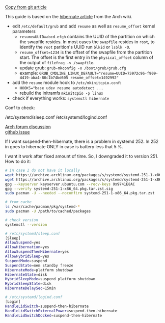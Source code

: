 [Copy from git article](https://gist.github.com/klingtnet/c972b8182e4e2818d6d551b0cbeac44b)

This guide is based on the [hibernate article](https://wiki.archlinux.org/index.php/Power_management/Suspend_and_hibernate#Hibernation) from the Arch wiki.

- edit `/etc/default/grub` and add `resume` as well as `resume_offset` kernel parameters
  - `resume=UUID=abcd-efgh` contains the UUID of the partition on which the swapfile resides. In most cases the `swapfile` resides in `root`, to identify the `root` parition's UUID run `blkid` or `lsblk -O`.
  - `resume_offset=1234` is the offset of the swapfile from the partition start. The offset is the first entry in the `physical_offset` column of the output of `filefrag -v /swapfile`.
  - update grub: `grub-mkconfig -o /boot/grub/grub.cfg`
  - example: `GRUB_CMDLINE_LINUX_DEFAULT="resume=UUID=75972c96-f909-4419-aba4-80c1b74bd605 resume_offset=1492992"`
- add the `resume` module hook to `/etc/mkinitcpio.conf`:
  - `HOOKS="base udev resume autodetect ...`
  - rebuild the initramfs `mkinitcpio -p linux`
- check if everything works: `systemctl hibernate`


Conf to check:

/etc/systemd/sleep.conf
/etc/systemd/logind.conf


[Arch forum discussion](https://bbs.archlinux.org/viewtopic.php?id=281373)  
[github issue](https://github.com/systemd/systemd/issues/25269)

If I want suspend-then-hibernate, there is a problem in systemd 252. In 252 in goes to hibernate ONLY in case is battery less that 5 %.

I want it work after fixed amount of time. So, I downgraded it to version 251. How to do it:


```bash
# in case I do not have it locally
wget https://archive.archlinux.org/packages/s/systemd/systemd-251-1-x86_64.pkg.tar.zst
wget https://archive.archlinux.org/packages/s/systemd/systemd-251-1-x86_64.pkg.tar.zst.sig
gpg --keyserver keyserver.ubuntu.com --recv-keys 0x9741E8AC
gpg --verify systemd-251-1-x86_64.pkg.tar.zst.sig
sudo pacman -U --needed --noconfirm systemd-251-1-x86_64.pkg.tar.zst

# from cache
ls /var/cache/pacman/pkg/systemd-*
sudo pacman -U /path/to/cached/packages

# check version
systemctl --version
```

```bash
# /etc/systemd/sleep.conf
[Sleep]
AllowSuspend=yes
AllowHibernation=yes
AllowSuspendThenHibernate=yes
AllowHybridSleep=yes
SuspendMode=suspend
SuspendState=mem standby freeze
HibernateMode=platform shutdown
HibernateState=disk
HybridSleepMode=suspend platform shutdown
HybridSleepState=disk
HibernateDelaySec=15min

# /etc/systemd/logind.conf
[Login]
HandleLidSwitch=suspend-then-hibernate
HandleLidSwitchExternalPower=suspend-then-hibernate
HandleLidSwitchDocked=suspend-then-hibernate
```
